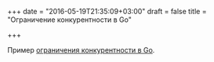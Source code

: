 +++
date = "2016-05-19T21:35:09+03:00"
draft = false
title = "Ограничение конкурентности в Go"

+++

<p>Пример <a href="https://rhardih.io/2016/05/dead-simple-concurrency-limitation-in-go/">ограничения конкурентности в Go</a>.</p>


